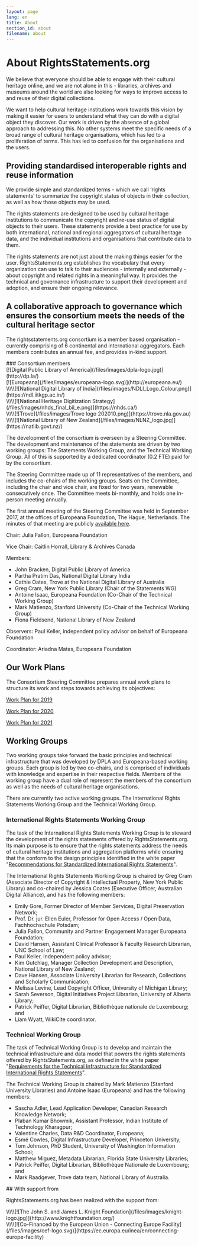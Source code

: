 ```yaml
---
layout: page
lang: en
title: About
section_id: about
filename: about
---
```

# About RightsStatements.org

We believe that everyone should be able to engage with their cultural heritage online, and we are not alone in this - libraries, archives and museums around the world are also looking for ways to improve access to and reuse of their digital collections.

We want to help cultural heritage institutions work towards this vision by making it easier for users to understand what they can do with a digital object they discover.  Our work is driven by the absence of a global approach to addressing this.  No other systems meet the specific needs of a broad range of cultural heritage organisations, which has led to a proliferation of terms. This has led to confusion for the organisations and the users.

## Providing standardised interoperable rights and reuse information

We provide simple and standardized terms - which we call ‘rights statements’ to summarize the copyright status of objects in their collection, as well as how those objects may be used.

The rights statements are designed to be used by cultural heritage institutions to communicate the copyright and re-use status of digital objects to their users. These statements provide a best practice for use by both  international, national and regional aggregators of cultural heritage data, and the individual institutions and organisations that contribute data to them.

The rights statements are not just about the making things easier for the user.  RightsStatements.org establishes the vocabulary that every organization can use to talk to their audiences - internally and externally - about copyright and related rights in a meaningful way. It provides the technical and governance infrastructure to support their development and adoption, and ensure their on­going relevance.

## A collaborative approach to governance which ensures the consortium meets the needs of the cultural heritage sector

The rightsstatements.org consortium is a member based organisation - currently comprising of 6 continental and international aggregators.  Each members contributes an annual fee, and provides in-kind support.

<div class="box">
### Consortium members

<div class="row centered-text">
<div class="medium-4 columns logo">
[![Digital Public Library of America](/files/images/dpla-logo.jpg)](http://dp.la/)
</div>
<div class="medium-4 columns logo">
[![Europeana](/files/images/europeana-logo.svg)](http://europeana.eu/)
</div>
<div class="medium-4 columns logo">
\\\\\[![National Digital Library of India](/files/images/NDLI_Logo_Colour.png)](https://ndl.iitkgp.ac.in/)
</div>
</div>
<div class="row centered-text">
<div class="medium-4 columns logo">
\\\\\[![National Heritage Digitization Strategy](/files/images/nhds_final_bil_e.png)](https://nhds.ca/)
</div>
<div class="medium-4 columns logo">
\\\\\[![Trove](/files/images/Trove logo 202010.png)](https://trove.nla.gov.au)
</div>
<div class="medium-4 columns logo">
\\\\\[![National Library of New Zealand](/files/images/NLNZ_logo.jpg)](https://natlib.govt.nz/)
</div>
</div>
</div>

The development of the consortium is overseen by a Steering Committee.  The development and maintenance of the statements are driven by two working groups:  The Statements Working Group, and the Technical Working Group.  All of this is supported by a dedicated coordinator (0.2 FTE) paid for by the consortium.

The Steering Committee made up of 11 representatives of the members, and includes the co-chairs of the working groups.  Seats on the Committee, including the chair and vice chair, are fixed for two years, renewable consecutively once.  The Committee meets bi-monthly, and holds one in-person meeting annually.

The first annual meeting of the Steering Committee was held in September 2017, at the offices of Europeana Foundation, The Hague, Netherlands. The minutes of that meeting are publicly [available here](https://docs.google.com/document/d/1FHgxm9YF4ZWBtcDRjfBvcm8SG984cS1bVhPLpmTXQ28/). 

Chair: Julia Fallon, Europeana Foundation

Vice Chair: Caitlin Horrall, Library & Archives Canada

Members:

* John Bracken, Digital Public Library of America
* Partha Pratim Das, National Digital Library India
* Cathie Oates, Trove at the National Digital Library of Australia
* Greg Cram, New York Public Library (Chair of the Statements WG)
* Antoine Isaac, Europeana Foundation (Co-Chair of the Technical Working Group)
* Mark Matienzo, Stanford University (Co-Chair of the Technical Working Group)
* Fiona Fieldsend, National Library of New Zealand

Observers: Paul Keller, independent policy advisor on behalf of Europeana Foundation

Coordinator: Ariadna Matas, Europeana Foundation

## Our Work Plans

The Consortium Steering Committee prepares annual work plans to structure its work and steps towards achieving its objectives:

[Work Plan for 2019](https://rightsstatements.org/files/190812_workplan.pdf)

[Work Plan for 2020](https://rightsstatements.org/files/rights-statements-2020-work-plan.pdf)

[Work Plan for 2021](https://rightsstatements.org/files/rights-statements-2021-work-plan.pdf)

## Working Groups

Two working groups take forward the basic principles and  technical infrastructure that was developed by DPLA and Europeana-based working groups.  Each group is led by two co-chairs, and is comprised of individuals with  knowledge and expertise in their respective fields. Members of the working group have a dual role of represent the members of the consortium as well as the needs of cultural heritage organisations.  

There are currently two active working groups. The International Rights Statements Working Group and the Technical Working Group.

### International Rights Statements Working Group

The task of the International Rights Statements Working Group is to steward the development of the rights statements offered by RightsStatements.org. Its main purpose is to ensure that the rights statements address the needs of cultural heritage institutions and aggregation platforms while ensuring that the conform to the design principles identified in the white paper "[Recommendations for Standardized International Rights Statements](/en/documentation/rights-statements-white-paper/)".

The International Rights Statements Working Group is chaired by Greg Cram (Associate Director of Copyright & Intellectual Property, New York Public Library) and co-chaired by Jessica Coates (Executive Officer, Australian Digital Alliance), and has the following members:

* Emily Gore, Former Director of Member Services, Digital Preservation Network;
* Prof. Dr. jur. Ellen Euler, Professor for Open Access / Open Data, Fachhochschule Potsdam;
* Julia Fallon, Community and Partner Engagement Manager Europeana Foundation;
* David Hansen, Assistant Clinical Professor & Faculty Research Librarian, UNC School of Law;
* Paul Keller, independent policy advisor;
* Kim Gutchlag, Manager Collection Development and Description, National Library of New Zealand; 
* Dave Hansen, Associate University Librarian for Research, Collections and Scholarly Communication;
* Melissa Levine, Lead Copyright Officer, University of Michigan Library;
* Sarah Severson, Digital Initiatives Project Librarian, University of Alberta Library;
* Patrick Peiffer, Digital Librarian, Bibliothèque nationale de Luxembourg; and
* Liam Wyatt, WikiCite coordinator.

### Technical Working Group

The task of Technical Working Group is to develop and maintain the technical infrastructure and data model that powers the rights statements offered by RightsStatements.org, as defined in the white paper "[Requirements for the Technical Infrastructure for Standardized International Rights Statements](/en/documentation/technical-white-paper/)".

The Technical Working Group is chaired by Mark Matienzo (Stanford University Libraries) and Antoine Isaac (Europeana) and has the following members:

* Sascha Adler, Lead Application Developer, Canadian Research Knowledge Network;
* Plaban Kumar Bhowmik, Assistant Professor, Indian Institute of Technology Kharagpur;
* Valentine Charles, Data R&D Coordinator, Europeana;
* Esmé Cowles, Digital Infrastructure Developer, Princeton University;
* Tom Johnson, PhD Student, University of Washington Information School;
* Matthew Miguez, Metadata Librarian, Florida State University Libraries;
* Patrick Peiffer, Digital Librarian, Bibliothèque Nationale de Luxembourg; and
* Mark Raadgever, Trove data team, National Library of Australia.

<div class="box">
## With support from

RightsStatements.org has been realized with the support from:

<div class="row">
<div class="medium-4 columns">
\\\\\[![The John S. and James L. Knight Foundation](/files/images/knight-logo.jpg)](http://www.knightfoundation.org/)
</div>
<div class="medium-4 columns">
\\\\\[![Co-Financed by the European Union - Connecting Europe Facility](/files/images/cef-logo.svg)](https://ec.europa.eu/inea/en/connecting-europe-facility)
</div>
</div>